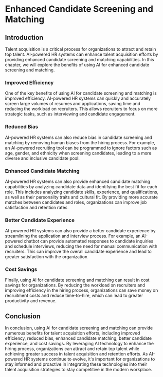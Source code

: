 Enhanced Candidate Screening and Matching
===========================================================================================

Introduction
------------

Talent acquisition is a critical process for organizations to attract and retain top talent. AI-powered HR systems can enhance talent acquisition efforts by providing enhanced candidate screening and matching capabilities. In this chapter, we will explore the benefits of using AI for enhanced candidate screening and matching.

### Improved Efficiency

One of the key benefits of using AI for candidate screening and matching is improved efficiency. AI-powered HR systems can quickly and accurately screen large volumes of resumes and applications, saving time and reducing the workload on recruiters. This allows recruiters to focus on more strategic tasks, such as interviewing and candidate engagement.

### Reduced Bias

AI-powered HR systems can also reduce bias in candidate screening and matching by removing human biases from the hiring process. For example, an AI-powered recruiting tool can be programmed to ignore factors such as age, gender, and ethnicity when screening candidates, leading to a more diverse and inclusive candidate pool.

### Enhanced Candidate Matching

AI-powered HR systems can also provide enhanced candidate matching capabilities by analyzing candidate data and identifying the best fit for each role. This includes analyzing candidate skills, experience, and qualifications, as well as their personality traits and cultural fit. By providing more accurate matches between candidates and roles, organizations can improve job satisfaction and retention rates.

### Better Candidate Experience

AI-powered HR systems can also provide a better candidate experience by streamlining the application and interview process. For example, an AI-powered chatbot can provide automated responses to candidate inquiries and schedule interviews, reducing the need for manual communication with recruiters. This can improve the overall candidate experience and lead to greater satisfaction with the organization.

### Cost Savings

Finally, using AI for candidate screening and matching can result in cost savings for organizations. By reducing the workload on recruiters and improving efficiency in the hiring process, organizations can save money on recruitment costs and reduce time-to-hire, which can lead to greater productivity and revenue.

Conclusion
----------

In conclusion, using AI for candidate screening and matching can provide numerous benefits for talent acquisition efforts, including improved efficiency, reduced bias, enhanced candidate matching, better candidate experience, and cost savings. By leveraging AI technology to enhance the hiring process, organizations can attract and retain top talent while achieving greater success in talent acquisition and retention efforts. As AI-powered HR systems continue to evolve, it's important for organizations to stay informed and proactive in integrating these technologies into their talent acquisition strategies to stay competitive in the modern workplace.
